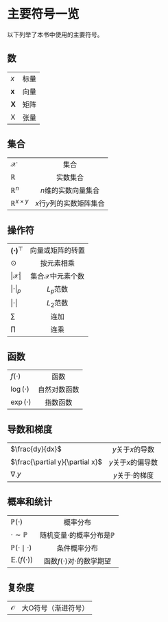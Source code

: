 # 主要符号一览


以下列举了本书中使用的主要符号。


## 数

|||
|:--|:-:|
|$x$| 标量|
|$\boldsymbol{x}$|向量|
|$\boldsymbol{X}$|矩阵|
|$\mathsf{X}$|张量|


## 集合

|||
|:--|:-:|
|$\mathcal{X}$|集合|
|$\mathbb{R}$|实数集合|
|$\mathbb{R}^n$|$n$维的实数向量集合|
|$\mathbb{R}^{x \times y}$|$x$行$y$列的实数矩阵集合|


## 操作符

|||
|:--|:-:|
|$\boldsymbol{(\cdot)}^\top$|向量或矩阵的转置|
|$\odot$|按元素相乘|
|$\lvert\mathcal{X}\rvert$|集合$\mathcal{X}$中元素个数|
|$\|\cdot\|_p$|$L_p$范数|
|$\|\cdot\|$|$L_2$范数|
|$\sum$|连加|
|$\prod$|连乘|


## 函数

|||
|:--|:-:|
|$f(\cdot)$|函数|
|$\log(\cdot)$|自然对数函数|
|$\exp(\cdot)$|指数函数|


## 导数和梯度

|||
|:--|:-:|
|$\frac{dy}{dx}$|$y$关于$x$的导数|
|$\frac{\partial y}{\partial x}$|$y$关于$x$的偏导数|
|$\nabla_{\cdot} y$|$y$关于$\cdot$的梯度|


## 概率和统计
|||
|:--|:-:|
|$\mathbb{P}(\cdot)$|概率分布|
|$\cdot \sim \mathbb{P}$|随机变量$\cdot$的概率分布是$\mathbb{P}$|
|$\mathbb{P}(\cdot \mid \cdot)$|条件概率分布|
|$\mathbb{E}_\cdot\left(f(\cdot)\right)$|函数$f(\cdot)$对$\cdot$的数学期望|

## 复杂度

|||
|:--|:-:|
|$\mathcal{O}$|大O符号（渐进符号）|

